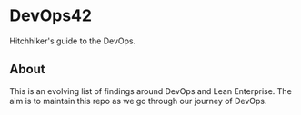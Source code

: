 # DevOps42
Hitchhiker's guide to the DevOps.

## About
This is an evolving list of findings around DevOps and Lean Enterprise. The aim is to maintain this repo as we go through our journey of DevOps.
